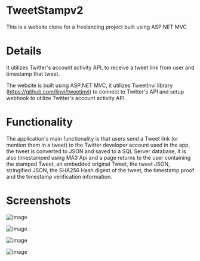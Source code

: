 # TweetStampv2

This is a website clone for a freelancing project built using ASP.NET MVC

# Details

It utilizes Twitter's account activity API, to receive a tweet link from user and timestamp that tweet. 

The website is built using ASP.NET MVC, it utilizes TweetInvi library (https://github.com/linvi/tweetinvi) to connect to Twitter's API and setup webhook to utilize Twitter's account activity API.

# Functionality

The application's main functionality is that users send a Tweet link (or mention them in a tweet) to the Twitter developer account used in the app, the tweet is converted to JSON and saved to a SQL Server database, it is also timestamped using MA3 Api and a page returns to the user containing the stamped Tweet, an embedded original Tweet, the tweet JSON, stringified JSON, the SHA256 Hash digest of the tweet, the timestamp proof and the timestamp verification information.

# Screenshots

![image](https://user-images.githubusercontent.com/94698429/167291723-04ec04d0-aa26-440c-a026-7b37ea5bcc2e.png)

![image](https://user-images.githubusercontent.com/94698429/167291765-d63ae8dd-d927-4bed-afa7-3899d7d21218.png)

![image](https://user-images.githubusercontent.com/94698429/167291775-b79bf405-a8a2-487f-8110-51faf413ef50.png)

![image](https://user-images.githubusercontent.com/94698429/167291792-a894d9f5-8510-48c1-9ece-7496cf1290ed.png)
